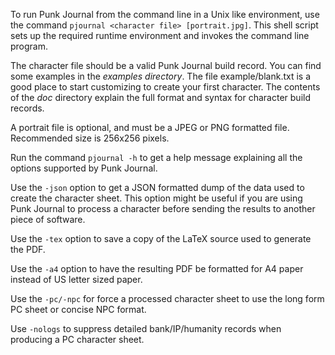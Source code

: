 To run Punk Journal from the command line in a Unix like environment, use the command
`pjournal <character file> [portrait.jpg]`. This shell script sets up the required runtime environment and invokes the command line program.

The character file should be a valid Punk Journal build record. You can find some examples in the *examples directory*. The file example/blank.txt is a good place to start customizing to create your first character. The contents of the *doc* directory explain the full format and syntax for character build records.

A portrait file is optional, and must be a JPEG or PNG formatted file. Recommended size is 256x256 pixels.

Run the command  `pjournal -h` to get a help message explaining all the options supported by Punk Journal.

Use the `-json` option to get a JSON formatted dump of the data used to create the character sheet. This option might be useful if you are using Punk Journal to process a character before sending the results to another piece of software.

Use the `-tex` option to save a copy of the LaTeX source used to generate the PDF.

Use the `-a4` option to have the resulting PDF be formatted for A4 paper instead of US letter sized paper.

Use the `-pc/-npc` for force a processed character sheet to use the long form PC sheet or concise NPC format.

Use `-nologs` to suppress detailed bank/IP/humanity records when producing a PC character sheet.